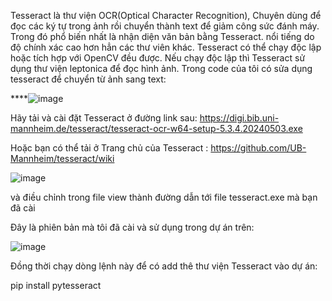 Tesseract là thư viện OCR(Optical Character Recognition), Chuyên dùng để đọc các ký tự trong ảnh rồi chuyển thành text để giảm công sức đánh máy. Trong đó phổ biến nhất là nhận diện văn bản bằng Tesseract. nổi tiếng do độ chính xác cao hơn hẳn các thư viên khác. Tesseract có thể chạy độc lập hoặc tích hợp với OpenCV đều được. Nếu chạy độc lập thì Tesseract sử dụng thư viện leptonica để đọc hình ảnh.
Trong code của tôi có sửa dụng tesseract để chuyển từ ảnh sang text:

****![image](https://github.com/binh123440/DAPM/assets/144503606/79dd7a82-a631-4efe-834c-d68e1a9b0f75)

Hãy tải và cài đặt Tesseract ở đường link sau: https://digi.bib.uni-mannheim.de/tesseract/tesseract-ocr-w64-setup-5.3.4.20240503.exe

Hoặc bạn có thể tải ở Trang chủ của Tesseract : https://github.com/UB-Mannheim/tesseract/wiki

![image](https://github.com/binh123440/DAPM/assets/144503606/583c69f3-e656-4dcf-bc14-276a45bcecad)

và điều chỉnh trong file view thành đường dẫn tới file tesseract.exe mà bạn đã cài

Đây là phiên bản mà tôi đã cài và sử dụng trong dự án trên:

![image](https://github.com/binh123440/DAPM/assets/144503606/5da72911-0f99-4abf-bf13-7fbaa087e078)

Đồng thời chạy dòng lệnh này để có add thê thư viện Tesseract vào dự án:

pip install pytesseract

